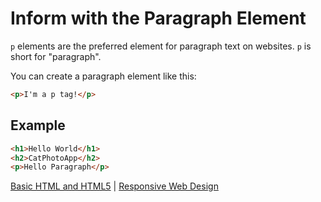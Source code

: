 # Inform with the Paragraph Element

`p` elements are the preferred element for paragraph text on websites. `p` is short for "paragraph".

You can create a paragraph element like this:

```html
<p>I'm a p tag!</p>
```

## Example

```html
<h1>Hello World</h1>
<h2>CatPhotoApp</h2>
<p>Hello Paragraph</p>
```

[Basic HTML and HTML5](../basic-html-and-html5.md) | [Responsive Web Design](/responsive-web-design.md)